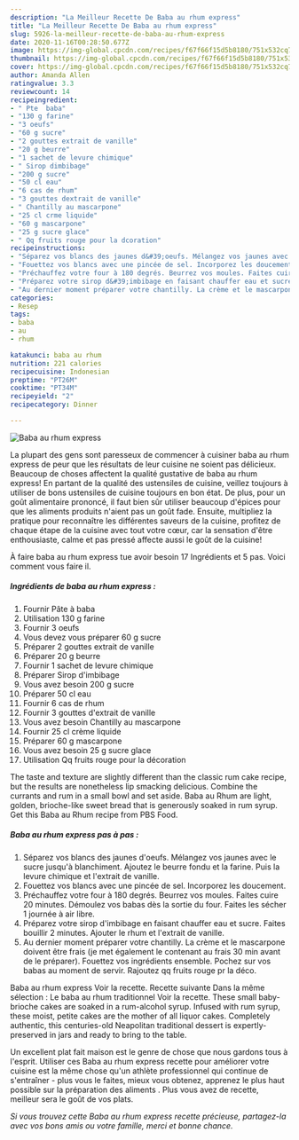 ```yaml
---
description: "La Meilleur Recette De Baba au rhum express"
title: "La Meilleur Recette De Baba au rhum express"
slug: 5926-la-meilleur-recette-de-baba-au-rhum-express
date: 2020-11-16T00:28:50.677Z
image: https://img-global.cpcdn.com/recipes/f67f66f15d5b8180/751x532cq70/baba-au-rhum-express-photo-principale-de-la-recette.jpg
thumbnail: https://img-global.cpcdn.com/recipes/f67f66f15d5b8180/751x532cq70/baba-au-rhum-express-photo-principale-de-la-recette.jpg
cover: https://img-global.cpcdn.com/recipes/f67f66f15d5b8180/751x532cq70/baba-au-rhum-express-photo-principale-de-la-recette.jpg
author: Amanda Allen
ratingvalue: 3.3
reviewcount: 14
recipeingredient:
- " Pte  baba"
- "130 g farine"
- "3 oeufs"
- "60 g sucre"
- "2 gouttes extrait de vanille"
- "20 g beurre"
- "1 sachet de levure chimique"
- " Sirop dimbibage"
- "200 g sucre"
- "50 cl eau"
- "6 cas de rhum"
- "3 gouttes dextrait de vanille"
- " Chantilly au mascarpone"
- "25 cl crme liquide"
- "60 g mascarpone"
- "25 g sucre glace"
- " Qq fruits rouge pour la dcoration"
recipeinstructions:
- "Séparez vos blancs des jaunes d&#39;oeufs. Mélangez vos jaunes avec le sucre jusqu&#39;à blanchiment. Ajoutez le beurre fondu et la farine. Puis la levure chimique et l&#39;extrait de vanille."
- "Fouettez vos blancs avec une pincée de sel. Incorporez les doucement."
- "Préchauffez votre four à 180 degrés. Beurrez vos moules. Faites cuire 20 minutes. Démoulez vos babas dès la sortie du four. Faites les sécher 1 journée à air libre."
- "Préparez votre sirop d&#39;imbibage en faisant chauffer eau et sucre. Faites bouillir 2 minutes. Ajouter le rhum et l&#39;extrait de vanille."
- "Au dernier moment préparer votre chantilly. La crème et le mascarpone doivent être frais (je met également le contenant au frais 30 min avant de le préparer). Fouettez vos ingrédients ensemble. Pochez sur vos babas au moment de servir. Rajoutez qq fruits rouge pr la déco."
categories:
- Resep
tags:
- baba
- au
- rhum

katakunci: baba au rhum 
nutrition: 221 calories
recipecuisine: Indonesian
preptime: "PT26M"
cooktime: "PT34M"
recipeyield: "2"
recipecategory: Dinner

---
```



![Baba au rhum express](https://img-global.cpcdn.com/recipes/f67f66f15d5b8180/751x532cq70/baba-au-rhum-express-photo-principale-de-la-recette.jpg)

La plupart des gens sont paresseux de commencer à cuisiner baba au rhum express de peur que les résultats de leur cuisine ne soient pas délicieux. Beaucoup de choses affectent la qualité gustative de baba au rhum express! En partant de la qualité des ustensiles de cuisine, veillez toujours à utiliser de bons ustensiles de cuisine toujours en bon état. De plus, pour un goût alimentaire prononcé, il faut bien sûr utiliser beaucoup d'épices pour que les aliments produits n'aient pas un goût fade. Ensuite, multipliez la pratique pour reconnaître les différentes saveurs de la cuisine, profitez de chaque étape de la cuisine avec tout votre cœur, car la sensation d'être enthousiaste, calme et pas pressé affecte aussi le goût de la cuisine!

<!--inarticleads1-->

À faire baba au rhum express tue avoir besoin 17 Ingrédients et 5 pas. Voici comment vous faire il.

##### Ingrédients de baba au rhum express :

1. Fournir  Pâte à baba
1. Utilisation 130 g farine
1. Fournir 3 oeufs
1. Vous devez vous préparer 60 g sucre
1. Préparer 2 gouttes extrait de vanille
1. Préparer 20 g beurre
1. Fournir 1 sachet de levure chimique
1. Préparer  Sirop d&#39;imbibage
1. Vous avez besoin 200 g sucre
1. Préparer 50 cl eau
1. Fournir 6 cas de rhum
1. Fournir 3 gouttes d&#39;extrait de vanille
1. Vous avez besoin  Chantilly au mascarpone
1. Fournir 25 cl crème liquide
1. Préparer 60 g mascarpone
1. Vous avez besoin 25 g sucre glace
1. Utilisation  Qq fruits rouge pour la décoration


The taste and texture are slightly different than the classic rum cake recipe, but the results are nonetheless lip smacking delicious. Combine the currants and rum in a small bowl and set aside. Baba au Rhum are light, golden, brioche-like sweet bread that is generously soaked in rum syrup. Get this Baba au Rhum recipe from PBS Food. 

<!--inarticleads2-->

##### Baba au rhum express pas à pas :

1. Séparez vos blancs des jaunes d&#39;oeufs. Mélangez vos jaunes avec le sucre jusqu&#39;à blanchiment. Ajoutez le beurre fondu et la farine. Puis la levure chimique et l&#39;extrait de vanille.
1. Fouettez vos blancs avec une pincée de sel. Incorporez les doucement.
1. Préchauffez votre four à 180 degrés. Beurrez vos moules. Faites cuire 20 minutes. Démoulez vos babas dès la sortie du four. Faites les sécher 1 journée à air libre.
1. Préparez votre sirop d&#39;imbibage en faisant chauffer eau et sucre. Faites bouillir 2 minutes. Ajouter le rhum et l&#39;extrait de vanille.
1. Au dernier moment préparer votre chantilly. La crème et le mascarpone doivent être frais (je met également le contenant au frais 30 min avant de le préparer). Fouettez vos ingrédients ensemble. Pochez sur vos babas au moment de servir. Rajoutez qq fruits rouge pr la déco.


Baba au rhum express Voir la recette. Recette suivante Dans la même sélection : Le baba au rhum traditionnel Voir la recette. These small baby-brioche cakes are soaked in a rum-alcohol syrup. Infused with rum syrup, these moist, petite cakes are the mother of all liquor cakes. Completely authentic, this centuries-old Neapolitan traditional dessert is expertly-preserved in jars and ready to bring to the table. 

<!--inarticleads1-->

<p>
Un excellent plat fait maison est le genre de chose que nous gardons tous à l'esprit. Utiliser ces Baba au rhum express recette pour améliorer votre cuisine est la même chose qu'un athlète professionnel qui continue de s'entraîner - plus vous le faites, mieux vous obtenez, apprenez le plus haut possible sur la préparation des aliments . Plus vous avez de recette, meilleur sera le goût de vos plats.
</p>

<p>
<i>Si vous trouvez cette Baba au rhum express recette précieuse, partagez-la avec vos bons amis ou votre famille, merci et bonne chance.</i>
</p>
